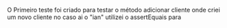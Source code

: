 O Primeiro teste foi criado para testar o método adicionar cliente
onde criei um novo cliente no caso ai o "ian"
utilizei o assertEquais para  

